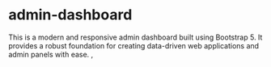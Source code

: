 # admin-dashboard
This is a modern and responsive admin dashboard  built using Bootstrap 5. It provides a robust foundation for creating data-driven web applications and admin panels with ease. , 
